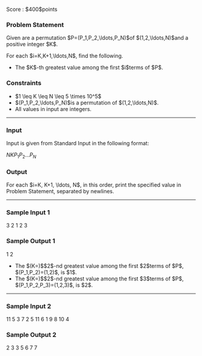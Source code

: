 
<div>

<span>

<span>

<p>
Score : $400$points
</p>

<div>

<section>

### **Problem Statement**

<p>
Given are a permutation $P=(P_1,P_2,\ldots,P_N)$of $(1,2,\ldots,N)$and a positive integer $K$.
</p>

<p>
For each $i=K,K+1,\ldots,N$, find the following.
</p>

<ul>

<li>
The $K$-th greatest value among the first $i$terms of $P$.
</li>

</ul>

</section>

</div>

<div>

<section>

### **Constraints**

<ul>

<li>
$1 \leq K \leq N \leq 5 \times 10^5$
</li>

<li>
$(P_1,P_2,\ldots,P_N)$is a permutation of $(1,2,\ldots,N)$.
</li>

<li>
All values in input are integers.
</li>

</ul>

</section>

</div>

---

<div>

<div>

<section>

### **Input**

<p>
Input is given from Standard Input in the following format:
</p>

<div>

$N$$K$$P_1$$P_2$$\ldots$$P_N$
</div>

</section>

</div>

<div>

<section>

### **Output**

<p>
For each $i=K, K+1, \ldots, N$, in this order, print the specified value in Problem Statement, separated by newlines.
</p>

</section>

</div>

</div>

---

<div>

<section>

### **Sample Input 1**

<div>

3 2
1 2 3

</div>

</section>

</div>

<div>

<section>

### **Sample Output 1**

<div>

1
2

</div>

<ul>

<li>
The $(K=)$$2$-nd greatest value among the first $2$terms of $P$, $(P_1,P_2)=(1,2)$, is $1$.
</li>

<li>
The $(K=)$$2$-nd greatest value among the first $3$terms of $P$, $(P_1,P_2,P_3)=(1,2,3)$, is $2$.
</li>

</ul>

</section>

</div>

---

<div>

<section>

### **Sample Input 2**

<div>

11 5
3 7 2 5 11 6 1 9 8 10 4

</div>

</section>

</div>

<div>

<section>

### **Sample Output 2**

<div>

2
3
3
5
6
7
7

</div>

</section>

</div>

</span>

</span>

</div>
